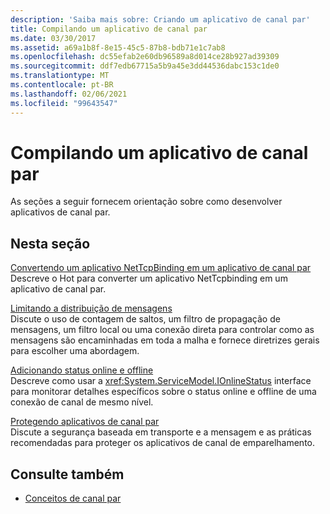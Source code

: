 ```yaml
---
description: 'Saiba mais sobre: Criando um aplicativo de canal par'
title: Compilando um aplicativo de canal par
ms.date: 03/30/2017
ms.assetid: a69a1b8f-8e15-45c5-87b8-bdb71e1c7ab8
ms.openlocfilehash: dc55efab2e60db96589a8d014ce28b927ad39309
ms.sourcegitcommit: ddf7edb67715a5b9a45e3dd44536dabc153c1de0
ms.translationtype: MT
ms.contentlocale: pt-BR
ms.lasthandoff: 02/06/2021
ms.locfileid: "99643547"
---
```

# <a name="building-a-peer-channel-application"></a>Compilando um aplicativo de canal par

As seções a seguir fornecem orientação sobre como desenvolver aplicativos de canal par.  
  
## <a name="in-this-section"></a>Nesta seção  

 [Convertendo um aplicativo NetTcpBinding em um aplicativo de canal par](converting-a-nettcpbinding-application-to-a-peer-channel-application.md)  
 Descreve o Hot para converter um aplicativo NetTcpbinding em um aplicativo de canal par.  
  
 [Limitando a distribuição de mensagens](limiting-message-distribution.md)  
 Discute o uso de contagem de saltos, um filtro de propagação de mensagens, um filtro local ou uma conexão direta para controlar como as mensagens são encaminhadas em toda a malha e fornece diretrizes gerais para escolher uma abordagem.  
  
 [Adicionando status online e offline](adding-online-and-offline-status.md)  
 Descreve como usar a <xref:System.ServiceModel.IOnlineStatus> interface para monitorar detalhes específicos sobre o status online e offline de uma conexão de canal de mesmo nível.  
  
 [Protegendo aplicativos de canal par](securing-peer-channel-applications.md)  
 Discute a segurança baseada em transporte e a mensagem e as práticas recomendadas para proteger os aplicativos de canal de emparelhamento.  
  
## <a name="see-also"></a>Consulte também

- [Conceitos de canal par](peer-channel-concepts.md)
